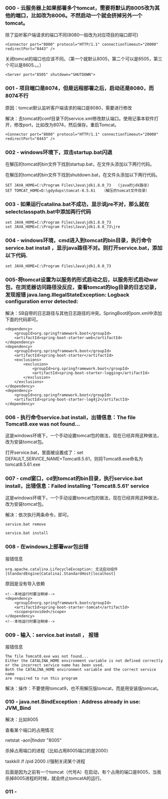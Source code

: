 ### 000 - 云服务器上如果部署多个tomcat，需要将默认的8005改为其他的端口，比如改为8006。不然启动一个就会挤掉另外一个tomcat。

除了监听客户端请求的端口不同(8080一般改为对应项目的端口即可)
```text
<Connector port="8080" protocol="HTTP/1.1" connectionTimeout="20000" redirectPort="8443" />
```
关闭tomcat的端口也应该不同。（第一个就默认8005，第二个可以是8505，第三个可以是8605.。。）
```text
<Server port="8505" shutdown="SHUTDOWN">
```

### 001 - 项目端口是8074，但是远程部署之后，启动还是8080，而8074不行

原因：tomcat默认监听客户端请求的端口是8080，需要进行修改

解决：去tomcat的conf目录下的service.xml修改默认端口。使用记事本软件打开，修改port，比如改为8074，然后保存。重启Tomcat。

```text
<Connector port="8080" protocol="HTTP/1.1" connectionTimeout="20000" redirectPort="8443" />
```

### 002 - windows环境下，双击startup.bat闪退

在解压的tomcat的bin文件下找到startup.bat，在文件头添加以下两行代码。

在解压的tomcat的bin文件下找到shutdown.bat，在文件头添加以下两行代码。

```text
SET JAVA_HOME=C:\Program Files\Java\jdk1.8.0_73   (java的jdk路径)
SET TOMCAT_HOME=D:\gdydops\tomcat-8.5.61   （解压的tomcat文件目录）
```

### 003 - 如果运行catalina.bat不成功，显示说jre不对，那么就在selectclasspath.bat中添加两行代码

```text
set JAVA_HOME=C:\Program Files\Java\jdk1.8.0_73
set JAVA_HOME=C:\Program Files\Java\jdk1.8.0_73\jre
```

### 004 - windows环境，cmd进入到tomcat的bin目录，执行命令service.bat install ，显示java路径不对。则打开service.bat，添加以下代码.

```text
set JAVA_HOME=C:\Program Files\Java\jdk1.8.0_73
```

### 005-将tomcat设置为以服务的形式启动之后，以服务形式启动war包，在浏览器访问路径没反应，查看tomcat的log目录的日志记录，发现报错 java.lang.IllegalStateException: Logback configuration error detected:

解决：SB自带的日志路径与其他日志路径的冲突。SpringBoot的pom.xml中添加下面的代码即可。

```text
<dependency>
    <groupId>org.springframework.boot</groupId>
    <artifactId>spring-boot-starter-web</artifactId>
</dependency>
<dependency>
    <groupId>org.springframework.boot</groupId>
    <artifactId>spring-boot-starter</artifactId>
    <exclusions>
        <exclusion>
            <groupId>org.springframework.boot</groupId>
            <artifactId>spring-boot-starter-logging</artifactId>
        </exclusion>
    </exclusions>
</dependency>
<dependency>
    <groupId>org.springframework.boot</groupId>
    <artifactId>spring-boot-starter-log4j2</artifactId>
</dependency>
```

### 006 - 执行命令service.bat install，出错信息：The file Tomcat8.exe was not found...

这是windows环境下，一个手动设置tomcat包的做法，现在已经弃用这种做法，改为安装tomcat包。

打开service.bat，里面被设置成了：set DEFAULT_SERVICE_NAME=Tomcat8.5.61，则将Tomcat8.exe命名为tomcat8.5.61.exe

### 007 - cmd窗口，cd到tomcat的bin目录，执行service.bat install，出错信息：Failed installing 'Tomcat8.5.61' service

这是windows环境下，一个手动设置tomcat包的做法，现在已经弃用这种做法，改为安装tomcat包。

解决：依次执行两条命令，即可。

```text
service.bat remove

service.bat install
```
### 008 - 在windows上部署war包出错

报错信息
```text
org.apache.catalina.LifecycleException: 无法启动组件[StandardEngine[Catalina].StandardHost[localhost]
```
原因是没有导入依赖
```text
<!--本地运行时要注释掉-->
<dependency>
    <groupId>org.springframework.boot</groupId>
    <artifactId>spring-boot-starter-tomcat</artifactId>
    <scope>provided</scope>
</dependency>
<!--本地运行时要注释掉-->
```

### 009 -  输入：service.bat install ， 报错

报错信息
```text
The file Tomcat8.exe was not found...
Either the CATALINA_HOME environment variable is not defined correctly or the incorrect service name has been used.
Both the CATALINA_HOME environment variable and the correct service name
are required to run this program
```
解决：操作：不要使用tomcat9，也不用解压版tomcat，而是用安装版tomcat。

### 010 - java.net.BindException : Address already in use: JVM_Bind

解决：比如8005

查看某个端口的占用情况

netstat -aon|findstr "8005"

杀掉占用端口的进程（比如占用8005端口的是2000）

taskkill /f  /pid 2000      //强制关闭某个进程

后面是因为之前有一个tomcat（代号A）在启动，有个占用的端口是8005，当我杀掉8005进程的时候，就会终止tomcatA的运行。

### 011 - 
















